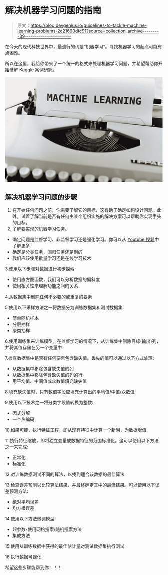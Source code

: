 # 解决机器学习问题的指南

> 原文：<https://blog.devgenius.io/guidelines-to-tackle-machine-learning-problems-2c21690dfc91?source=collection_archive---------39----------------------->

在今天的现代科技世界中，最流行的词是“机器学习”。寻找机器学习的起点可能有点困难。

所以在这里，我给你带来了一个统一的格式来处理机器学习问题，并希望帮助你开始破解 Kaggle 案例研究。

![](img/f062800fc3f1fd90098c02c23901ebb7.png)

## **解决机器学习问题的步骤**

1.  在开始任何问题之前，你需要了解它的目标，这有助于确定如何设计问题。此外，试着了解当前是否有任何由某个组织实施的解决方案可以帮助你实现手头的目标。
2.  了解要实现的机器学习任务。

*   确定问题是监督学习、非监督学习还是强化学习。你可以从 [Youtube 视频](https://www.youtube.com/watch?v=xtOg44r6dsE&t=933s)中了解更多
*   确定是分类任务，回归任务还是别的
*   我们应该使用批量学习还是在线学习技术

3.使用以下步骤对数据进行初步探索:

*   使用直方图函数，我们可以分析数据的偏斜度
*   使用相关性来理解功能之间的关系

4.从数据集中删除任何不必要的或重复的要素

5.使用以下采样方法之一将数据分为训练数据集和测试数据集:

*   简单随机样本
*   分层抽样
*   聚类抽样

6.使用训练集来训练模型。在监督学习的情况下，从训练集中删除目标(输出)列，并将其值存储在另一个变量中

7.检查数据集中是否有任何要素包含缺失值。丢失的值可以通过以下方式处理:

*   从数据集中移除包含缺失值的列
*   从数据集中移除包含缺失值的列的行
*   用平均值、中间值或众数值填充缺失值

8.填充缺失值时，只有数值字段应填充计算出的平均值/中值/众数值

9.使用以下技术之一将分类字段值转换为整数:

*   因式分解
*   一个热编码

10.如果可能，执行特征工程，即从现有特征中计算一个新列，为数据增值

11.执行特征缩放，即将独立变量或数据特征的范围标准化。这可以使用以下方法之一来完成:

*   正常化
*   标准化

12.对训练数据测试不同的算法，以找到适合该数据的最佳算法

13.检查误差预测以比较算法结果，并最终确定其中的最佳结果。可以使用以下误差预测方法:

*   绝对平均误差
*   均方根误差

14.使用以下方法微调模型:

*   超参数-使用网格搜索/随机搜索方法
*   集成方法

15.使用从训练数据中获得的最佳估计量对测试数据集执行测试

16.执行数据可视化

希望这些步骤能帮到你！！！